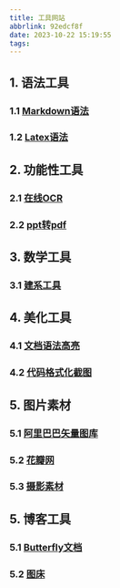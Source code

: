 ```yaml
---
title: 工具网站
abbrlink: 92edcf8f
date: 2023-10-22 15:19:55
tags:
---
```


## 1. 语法工具
### 1.1 [Markdown语法](https://wuwufq.blog.csdn.net/article/details/127898890?spm=1001.2101.3001.6661.1&utm_medium=distribute.pc_relevant_t0.none-task-blog-2%7Edefault%7ECTRLIST%7ERate-1-127898890-blog-124603661.pc_relevant_3mothn_strategy_and_data_recovery&depth_1-utm_source=distribute.pc_relevant_t0.none-task-blog-2%7Edefault%7ECTRLIST%7ERate-1-127898890-blog-124603661.pc_relevant_3mothn_strategy_and_data_recovery&utm_relevant_index=1)
### 1.2 [Latex语法](https://www.luogu.com.cn/blog/IowaBattleship/latex-gong-shi-tai-quan)

## 2. 功能性工具
### 2.1 [在线OCR](https://uutool.cn/ocr/)
### 2.2 [ppt转pdf](https://tools.pdf24.org/zh/ppt-to-pdf#s=1697960230853)


## 3. 数学工具
### 3.1 [建系工具](https://www.desmos.com/calculator?lang=zh-CN)

## 4. 美化工具
### 4.1 [文档语法高亮](http://word.wd1x.com/)
### 4.2 [代码格式化截图](https://www.wetools.com/code-snapshot)

## 5. 图片素材
### 5.1 [阿里巴巴矢量图库](https://www.iconfont.cn/)
### 5.2 [花瓣网](https://huaban.com/materials)
### 5.3 [摄影素材](https://unsplash.com/)

## 5. 博客工具
### 5.1 [Butterfly文档](https://butterfly.js.org/)
### 5.2 [图床](https://imgloc.com/)